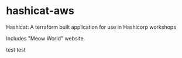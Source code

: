 # hashicat-aws
Hashicat: A terraform built application for use in Hashicorp workshops

Includes "Meow World" website.

test test

